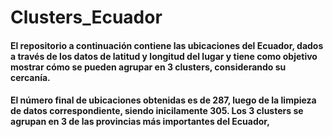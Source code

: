 # Clusters_Ecuador
#### El repositorio a continuación contiene las ubicaciones del Ecuador, dados a través de los datos de latitud y longitud del lugar y tiene como objetivo mostrar cómo se pueden agrupar en 3 clusters, considerando su cercanía. 
#### El número final de ubicaciones obtenidas es de 287, luego de la limpieza de datos correspondiente, siendo inicilamente 305. Los 3 clusters se agrupan en 3 de las provincias más importantes del Ecuador,
